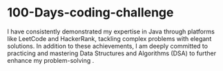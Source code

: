 # 100-Days-coding-challenge
I have consistently demonstrated my expertise in Java through platforms like LeetCode and HackerRank, tackling complex problems with elegant solutions. In addition to these achievements, I am deeply committed to practicing and mastering Data Structures and Algorithms (DSA) to further enhance my problem-solving .
